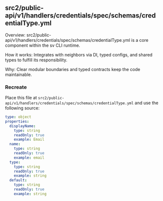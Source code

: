 ## src2/public-api/v1/handlers/credentials/spec/schemas/credentialType.yml

Overview: src2/public-api/v1/handlers/credentials/spec/schemas/credentialType.yml is a core component within the sv CLI runtime.

How it works: Integrates with neighbors via DI, typed configs, and shared types to fulfill its responsibility.

Why: Clear modular boundaries and typed contracts keep the code maintainable.

### Recreate

Place this file at `src2/public-api/v1/handlers/credentials/spec/schemas/credentialType.yml` and use the following source:

```yaml
type: object
properties:
  displayName:
    type: string
    readOnly: true
    example: Email
  name:
    type: string
    readOnly: true
    example: email
  type:
    type: string
    readOnly: true
    example: string
  default:
    type: string
    readOnly: true
    example: string

```
